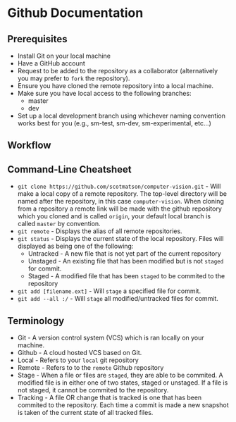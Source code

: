 # Github Documentation

## Prerequisites
* Install Git on your local machine
* Have a GitHub account
* Request to be added to the repository as a collaborator (alternatively you may prefer to `fork` the repository).
* Ensure you have cloned the remote repository into a local machine.
* Make sure you have local access to the following branches:
  * master
  * dev
* Set up a local development branch using whichever naming convention works best for you (e.g., sm-test, sm-dev, sm-experimental, etc...)

## Workflow


## Command-Line Cheatsheet
* ```git clone https://github.com/scotmatson/computer-vision.git``` - Will make a local copy of a remote repository. The top-level directory will be named after the repository, in this case `computer-vision`. When cloning from a repository a remote link will be made with the github repository which you cloned and is called `origin`, your default local branch is called `master` by convention.
* ```git remote``` - Displays the alias of all remote repositories.
* ```git status``` - Displays the current state of the local repository. Files will displayed as being one of the following:
  * Untracked - A new file that is not yet part of the current repository
  * Unstaged - An existing file that has been modified but is not `staged` for commit.
  * Staged - A modified file that has been `staged` to be commited to the repository
* ```git add [filename.ext]``` - Will `stage` a specified file for commit.
* ```git add --all :/``` - Will `stage` all modified/untracked files for commit.

## Terminology
* Git - A version control system (VCS) which is ran locally on your machine.
* Github - A cloud hosted VCS based on Git.
* Local - Refers to your `local` git repository
* Remote - Refers to to the `remote` Github repository
* Stage - When a file or files are `staged`, they are able to be commited. A modified file is in either one of two states, staged or unstaged. If a file is not staged, it cannot be commited to the repository.
* Tracking - A file OR change that is tracked is one that has been commited to the repository. Each time a commit is made a new snapshot is taken of the current state of all tracked files.
